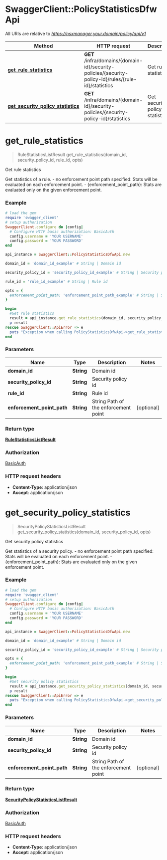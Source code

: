 # SwaggerClient::PolicyStatisticsDfwApi

All URIs are relative to *https://nsxmanager.your.domain/policy/api/v1*

Method | HTTP request | Description
------------- | ------------- | -------------
[**get_rule_statistics**](PolicyStatisticsDfwApi.md#get_rule_statistics) | **GET** /infra/domains/{domain-id}/security-policies/{security-policy-id}/rules/{rule-id}/statistics | Get rule statistics
[**get_security_policy_statistics**](PolicyStatisticsDfwApi.md#get_security_policy_statistics) | **GET** /infra/domains/{domain-id}/security-policies/{security-policy-id}/statistics | Get security policy statistics


# **get_rule_statistics**
> RuleStatisticsListResult get_rule_statistics(domain_id, security_policy_id, rule_id, opts)

Get rule statistics

Get statistics of a rule. - no enforcement point path specified: Stats will be evaluated on each enforcement point. - {enforcement_point_path}: Stats are evaluated only on the given enforcement point. 

### Example
```ruby
# load the gem
require 'swagger_client'
# setup authorization
SwaggerClient.configure do |config|
  # Configure HTTP basic authorization: BasicAuth
  config.username = 'YOUR USERNAME'
  config.password = 'YOUR PASSWORD'
end

api_instance = SwaggerClient::PolicyStatisticsDfwApi.new

domain_id = 'domain_id_example' # String | Domain id

security_policy_id = 'security_policy_id_example' # String | Security policy id

rule_id = 'rule_id_example' # String | Rule id

opts = { 
  enforcement_point_path: 'enforcement_point_path_example' # String | String Path of the enforcement point
}

begin
  #Get rule statistics
  result = api_instance.get_rule_statistics(domain_id, security_policy_id, rule_id, opts)
  p result
rescue SwaggerClient::ApiError => e
  puts "Exception when calling PolicyStatisticsDfwApi->get_rule_statistics: #{e}"
end
```

### Parameters

Name | Type | Description  | Notes
------------- | ------------- | ------------- | -------------
 **domain_id** | **String**| Domain id | 
 **security_policy_id** | **String**| Security policy id | 
 **rule_id** | **String**| Rule id | 
 **enforcement_point_path** | **String**| String Path of the enforcement point | [optional] 

### Return type

[**RuleStatisticsListResult**](RuleStatisticsListResult.md)

### Authorization

[BasicAuth](../README.md#BasicAuth)

### HTTP request headers

 - **Content-Type**: application/json
 - **Accept**: application/json



# **get_security_policy_statistics**
> SecurityPolicyStatisticsListResult get_security_policy_statistics(domain_id, security_policy_id, opts)

Get security policy statistics

Get statistics of a security policy. - no enforcement point path specified: Stats will be evaluated on each enforcement point. - {enforcement_point_path}: Stats are evaluated only on the given enforcement point. 

### Example
```ruby
# load the gem
require 'swagger_client'
# setup authorization
SwaggerClient.configure do |config|
  # Configure HTTP basic authorization: BasicAuth
  config.username = 'YOUR USERNAME'
  config.password = 'YOUR PASSWORD'
end

api_instance = SwaggerClient::PolicyStatisticsDfwApi.new

domain_id = 'domain_id_example' # String | Domain id

security_policy_id = 'security_policy_id_example' # String | Security policy id

opts = { 
  enforcement_point_path: 'enforcement_point_path_example' # String | String Path of the enforcement point
}

begin
  #Get security policy statistics
  result = api_instance.get_security_policy_statistics(domain_id, security_policy_id, opts)
  p result
rescue SwaggerClient::ApiError => e
  puts "Exception when calling PolicyStatisticsDfwApi->get_security_policy_statistics: #{e}"
end
```

### Parameters

Name | Type | Description  | Notes
------------- | ------------- | ------------- | -------------
 **domain_id** | **String**| Domain id | 
 **security_policy_id** | **String**| Security policy id | 
 **enforcement_point_path** | **String**| String Path of the enforcement point | [optional] 

### Return type

[**SecurityPolicyStatisticsListResult**](SecurityPolicyStatisticsListResult.md)

### Authorization

[BasicAuth](../README.md#BasicAuth)

### HTTP request headers

 - **Content-Type**: application/json
 - **Accept**: application/json



